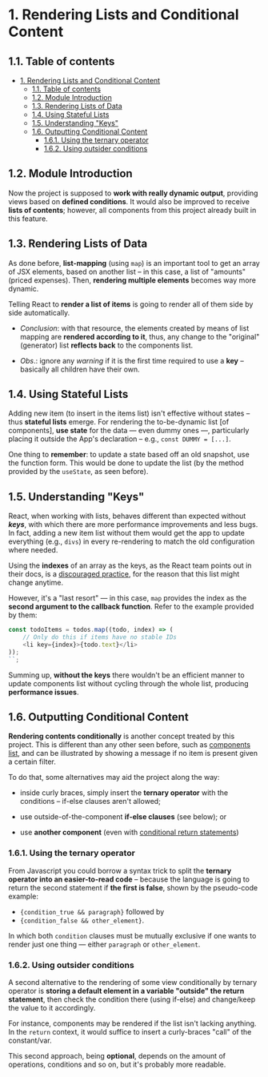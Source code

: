 # 1. Rendering Lists and Conditional Content

## 1.1. Table of contents

- [1. Rendering Lists and Conditional Content](#1-rendering-lists-and-conditional-content)
  - [1.1. Table of contents](#11-table-of-contents)
  - [1.2. Module Introduction](#12-module-introduction)
  - [1.3. Rendering Lists of Data](#13-rendering-lists-of-data)
  - [1.4. Using Stateful Lists](#14-using-stateful-lists)
  - [1.5. Understanding "Keys"](#15-understanding-keys)
  - [1.6. Outputting Conditional Content](#16-outputting-conditional-content)
    - [1.6.1. Using the ternary operator](#161-using-the-ternary-operator)
    - [1.6.2. Using outsider conditions](#162-using-outsider-conditions)

<!-- 63. Module Introduction -->

## 1.2. Module Introduction

Now the project is supposed to **work with really dynamic output**, providing views based on **defined conditions**. It would also be improved to receive **lists of contents**; however, all components from this project already built in this feature.

<!-- 64. Rendering Lists of Data -->

## 1.3. Rendering Lists of Data

As done before, **list-mapping** (using `map`) is an important tool to get an array of JSX elements, based on another list – in this case, a list of "amounts" (priced expenses). Then, **rendering multiple elements** becomes way more dynamic.

Telling React to **render a list of items** is going to render all of them side by side automatically.

-   _Conclusion_: with that resource, the elements created by means of list mapping are **rendered according to it**, thus, any change to the "original" (generator) list **reflects back** to the components list.

-   _Obs_.: ignore any _warning_ if it is the first time required to use a **key** – basically all children have their own.

<!-- 65. Using Stateful Lists -->

## 1.4. Using Stateful Lists

Adding new item (to insert in the items list) isn't effective without states – thus **stateful lists** emerge. For rendering the to-be-dynamic list [of components], **use state** for the data — even dummy ones —, particularly placing it outside the App's declaration – e.g., `const DUMMY = [...]`.

One thing to **remember**: to update a state based off an old snapshot, use the function form. This would be done to update the list (by the method provided by the `useState`, as seen before).

<!-- 66. Understanding "Keys" -->

## 1.5. Understanding "Keys"

React, when working with lists, behaves different than expected without **_keys_**, with which there are more performance improvements and less bugs. In fact, adding a new item list without them would get the app to update everything (e.g., `divs`) in every re-rendering to match the old configuration where needed.

Using the **indexes** of an array as the keys, as the React team points out in their docs, is a [discouraged practice](#https://reactjs.org/docs/lists-and-keys.html#keys), for the reason that this list might change anytime.

However, it's a "last resort" — in this case, `map` provides the index as the **second argument to the callback function**. Refer to the example provided by them:

```javascript
const todoItems = todos.map((todo, index) => (
    // Only do this if items have no stable IDs
    <li key={index}>{todo.text}</li>
));
``;
```

Summing up, **without the keys** there wouldn't be an efficient manner to update components list without cycling through the whole list, producing **performance issues**.

<!-- 67. Outputting Conditional Content -->

## 1.6. Outputting Conditional Content

**Rendering contents conditionally** is another concept treated by this project. This is different than any other seen before, such as [components list](#13-rendering-lists-of-data), and can be illustrated by showing a message if no item is present given a certain filter.

To do that, some alternatives may aid the project along the way:

-   inside curly braces, simply insert the **ternary operator** with the conditions – if-else clauses aren't allowed;

-   use outside-of-the-component **if-else clauses** (see below); or
-   use **another component** (even with [conditional return statements](#17-adding-conditional-return-statements))

### 1.6.1. Using the ternary operator

From Javascript you could borrow a syntax trick to split the **ternary operator into an easier-to-read code** – because the language is going to return the second statement if **the first is false**, shown by the pseudo-code example:

-   `{condition_true && paragraph}` followed by
-   `{condition_false && other_element}`.

In which both `condition` clauses must be mutually exclusive if one wants to render just one thing — either `paragraph` or `other_element`.

### 1.6.2. Using outsider conditions

A second alternative to the rendering of some view conditionally by ternary operator is **storing a default element in a variable "outside" the return statement**, then check the condition there (using if-else) and change/keep the value to it accordingly.

For instance, components may be rendered if the list isn't lacking anything. In the `return` context, it would suffice to insert a curly-braces "call" of the constant/var.

This second approach, being **optional**, depends on the amount of operations, conditions and so on, but it's probably more readable.
